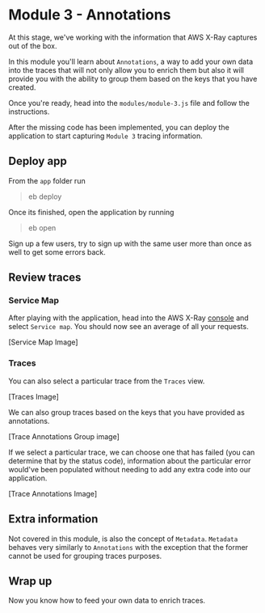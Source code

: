 # Module 3 - Annotations

At this stage, we've working with the information that AWS X-Ray captures out of the box.

In this module you'll learn about `Annotations`, a way to add your own data into the traces that will not only allow you to enrich them but also it will provide you with the ability to group them based on the keys that you have created.

Once you're ready, head into the `modules/module-3.js` file and follow the instructions. 

After the missing code has been implemented, you can deploy the application to start capturing `Module 3` tracing information.

## Deploy app
From the `app` folder run

>eb deploy

Once its finished, open the application by running

>eb open

Sign up a few users, try to sign up with the same user more than once as well to get some errors back.

## Review traces

### Service Map
After playing with the application, head into the AWS X-Ray [console](https://console.aws.amazon.com/xray) and select `Service map`. You should now see an average of all your requests.

[Service Map Image]

### Traces
You can also select a particular trace from the `Traces` view.

[Traces Image]

We can also group traces based on the keys that you have provided as annotations.

[Trace Annotations Group image]

If we select a particular trace, we can choose one that has failed (you can determine that by the status code), information about the particular error would've been populated without needing to add any extra code into our application.

[Trace Annotations Image]

## Extra information
Not covered in this module, is also the concept of `Metadata`. `Metadata` behaves very similarly to `Annotations` with the exception that the former cannot be used for grouping traces purposes.

## Wrap up
Now you know how to feed your own data to enrich traces.